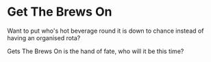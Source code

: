 Get The Brews On
=============

Want to put who's hot beverage round it is down to chance instead of having an organised rota?

Gets The Brews On is the hand of fate, who will it be this time?
